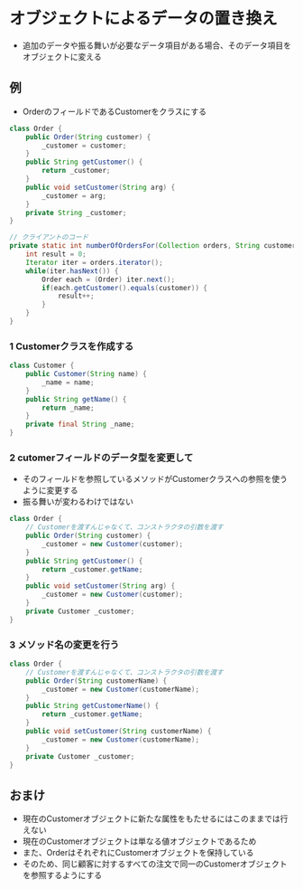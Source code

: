 # オブジェクトによるデータの置き換え
* 追加のデータや振る舞いが必要なデータ項目がある場合、そのデータ項目をオブジェクトに変える

## 例
* OrderのフィールドであるCustomerをクラスにする

```java
class Order {
    public Order(String customer) {
        _customer = customer;
    }
    public String getCustomer() {
        return _customer;
    }
    public void setCustomer(String arg) {
        _customer = arg;
    }
    private String _customer;
}

// クライアントのコード
private static int numberOfOrdersFor(Collection orders, String customer) {
    int result = 0;
    Iterator iter = orders.iterator();
    while(iter.hasNext()) {
        Order each = (Order) iter.next();
        if(each.getCustomer().equals(customer)) {
            result++;
        }
    }
}
```
### 1 Customerクラスを作成する

```java
class Customer {
    public Customer(String name) {
        _name = name;
    }
    public String getName() {
        return _name;
    }
    private final String _name;
}
```

### 2 cutomerフィールドのデータ型を変更して
* そのフィールドを参照しているメソッドがCustomerクラスへの参照を使うように変更する
* 振る舞いが変わるわけではない
```java
class Order {
    // Customerを渡すんじゃなくて、コンストラクタの引数を渡す
    public Order(String customer) {
        _customer = new Customer(customer);
    }
    public String getCustomer() {
        return _customer.getName;
    }
    public void setCustomer(String arg) {
        _customer = new Customer(customer);
    }
    private Customer _customer;
}
```

### 3 メソッド名の変更を行う
```java
class Order {
    // Customerを渡すんじゃなくて、コンストラクタの引数を渡す
    public Order(String customerName) {
        _customer = new Customer(customerName);
    }
    public String getCustomerName() {
        return _customer.getName;
    }
    public void setCustomer(String customerName) {
        _customer = new Customer(customerName);
    }
    private Customer _customer;
}
```
## おまけ
* 現在のCustomerオブジェクトに新たな属性をもたせるにはこのままでは行えない
* 現在のCustomerオブジェクトは単なる値オブジェクトであるため
* また、OrderはそれぞれにCustomerオブジェクトを保持している
* そのため、同じ顧客に対するすべての注文で同一のCustomerオブジェクトを参照するようにする
